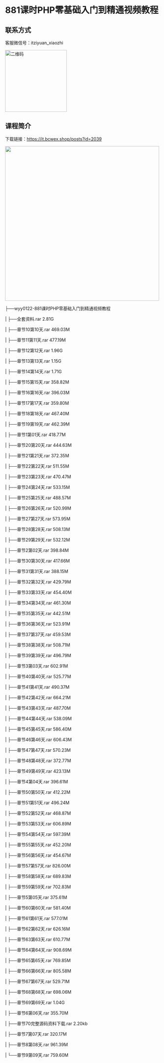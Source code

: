 # 881课时PHP零基础入门到精通视频教程

## 联系方式

客服微信号：itziyuan_xiaozhi

<img src="https://ziyuanyun.oss-cn-guangzhou.aliyuncs.com/common/20240614073449/666b82192834a.jpg" width="200" height="200" alt="二维码">

## 课程简介

下载链接：https://it.bcwex.shop/posts?id=2039

<img src="https://ziyuanyun.oss-cn-guangzhou.aliyuncs.com/yun/20240515183634/66449032a9f50.jpg" width="500" alt="">

  ├──wyy0122-881课时PHP零基础入门到精通视频教程

 | ├──全套资料.rar 2.81G

 | ├──章节10第10天.rar 469.03M

 | ├──章节11第11天.rar 477.19M

 | ├──章节12第12天.rar 1.96G

 | ├──章节13第13天.rar 1.15G

 | ├──章节14第14天.rar 1.71G

 | ├──章节15第15天.rar 358.82M

 | ├──章节16第16天.rar 396.03M

 | ├──章节17第17天.rar 359.80M

 | ├──章节18第18天.rar 467.40M

 | ├──章节19第19天.rar 462.39M

 | ├──章节1第01天.rar 418.77M

 | ├──章节20第20天.rar 444.63M

 | ├──章节21第21天.rar 372.35M

 | ├──章节22第22天.rar 511.55M

 | ├──章节23第23天.rar 470.47M

 | ├──章节24第24天.rar 533.15M

 | ├──章节25第25天.rar 488.57M

 | ├──章节26第26天.rar 520.99M

 | ├──章节27第27天.rar 573.95M

 | ├──章节28第28天.rar 508.13M

 | ├──章节29第29天.rar 532.12M

 | ├──章节2第02天.rar 398.84M

 | ├──章节30第30天.rar 417.66M

 | ├──章节31第31天.rar 388.15M

 | ├──章节32第32天.rar 429.79M

 | ├──章节33第33天.rar 454.40M

 | ├──章节34第34天.rar 461.30M

 | ├──章节35第35天.rar 442.51M

 | ├──章节36第36天.rar 523.91M

 | ├──章节37第37天.rar 459.53M

 | ├──章节38第38天.rar 508.71M

 | ├──章节39第39天.rar 496.79M

 | ├──章节3第03天.rar 602.91M

 | ├──章节40第40天.rar 525.77M

 | ├──章节41第41天.rar 490.37M

 | ├──章节42第42天.rar 664.21M

 | ├──章节43第43天.rar 487.70M

 | ├──章节44第44天.rar 538.09M

 | ├──章节45第45天.rar 586.40M

 | ├──章节46第46天.rar 606.43M

 | ├──章节47第47天.rar 570.23M

 | ├──章节48第48天.rar 372.77M

 | ├──章节49第49天.rar 423.13M

 | ├──章节4第04天.rar 396.61M

 | ├──章节50第50天.rar 412.22M

 | ├──章节51第51天.rar 496.24M

 | ├──章节52第52天.rar 468.87M

 | ├──章节53第53天.rar 606.89M

 | ├──章节54第54天.rar 597.39M

 | ├──章节55第55天.rar 452.20M

 | ├──章节56第56天.rar 454.67M

 | ├──章节57第57天.rar 826.00M

 | ├──章节58第58天.rar 689.83M

 | ├──章节59第59天.rar 702.83M

 | ├──章节5第05天.rar 375.61M

 | ├──章节60第60天.rar 581.40M

 | ├──章节61第61天.rar 577.01M

 | ├──章节62第62天.rar 626.16M

 | ├──章节63第63天.rar 610.77M

 | ├──章节64第64天.rar 908.69M

 | ├──章节65第65天.rar 769.85M

 | ├──章节66第66天.rar 805.58M

 | ├──章节67第67天.rar 529.71M

 | ├──章节68第68天.rar 698.06M

 | ├──章节69第69天.rar 1.04G

 | ├──章节6第06天.rar 355.70M

 | ├──章节70完整源码资料下载.rar 2.20kb

 | ├──章节7第07天.rar 320.17M

 | ├──章节8第08天.rar 961.39M

 | └──章节9第09天.rar 759.60M

  